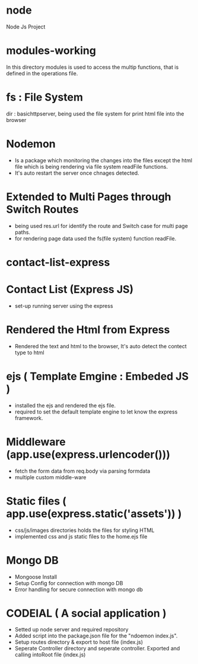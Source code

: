 # node
Node Js Project

# modules-working
In this directory modules is used to access the multip functions, that is defined in the operations file.

# fs : File System
dir : basichttpserver, being used the file system for print html file into the browser

# Nodemon
- Is a package which monitoring the changes into the files except the html file which is being rendering via file system readFile functions.
- It's auto restart the server once chnages detected.

# Extended to Multi Pages through Switch Routes
- being used res.url for identify the route and Switch case for multi page paths.
- for rendering page data used the fs(file system) function readFile.


# contact-list-express

# Contact List (Express JS)
- set-up running server using the express

# Rendered the Html from Express
- Rendered the text and html to the browser, It's auto detect the contect type to html

# ejs ( Template Emgine : Embeded JS )
- installed the ejs and rendered the ejs file.
- required to set the default template engine to let know the express framework.

# Middleware (app.use(express.urlencoder()))
- fetch the form data from req.body via parsing formdata
- multiple custom middle-ware

# Static files ( app.use(express.static('assets')) )
- css/js/images directories holds the files for styling HTML
- implemented css and js static files to the home.ejs file

# Mongo DB
- Mongoose Install
- Setup Config for connection with mongo DB
- Error handling for secure connection with mongo db


# CODEIAL ( A social application )
- Setted up node server and required repository
- Added script into the package.json file for the "ndoemon index.js".
- Setup routes directory & export to host file (index.js)
- Seperate Controller directory and seperate controller. Exported and calling intoRoot file (index.js)